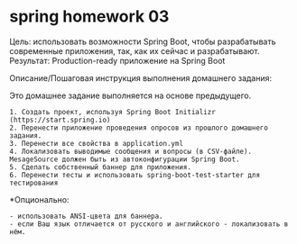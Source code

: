 # spring homework 03

Цель: использовать возможности Spring Boot, чтобы разрабатывать современные приложения, так, как их сейчас и разрабатывают.
Результат: Production-ready приложение на Spring Boot

Описание/Пошаговая инструкция выполнения домашнего задания:

Это домашнее задание выполняется на основе предыдущего.

    1. Создать проект, используя Spring Boot Initializr (https://start.spring.io)
    2. Перенести приложение проведения опросов из прошлого домашнего задания.
    3. Перенести все свойства в application.yml
    4. Локализовать выводимые сообщения и вопросы (в CSV-файле). MesageSource должен быть из автоконфигурации Spring Boot.
    5. Сделать собственный баннер для приложения.
    6. Перенести тесты и использовать spring-boot-test-starter для тестирования

*Опционально:

    - использовать ANSI-цвета для баннера.
    - если Ваш язык отличается от русского и английского - локализовать в нём.